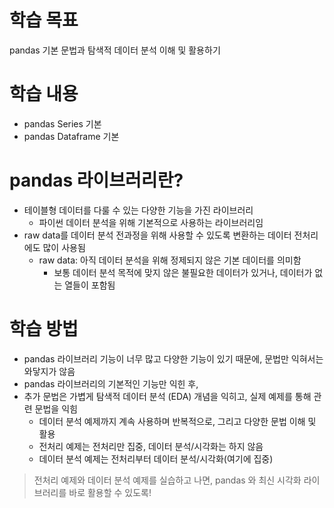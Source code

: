 # 학습 목표
pandas 기본 문법과 탐색적 데이터 분석 이해 및 활용하기

# 학습 내용
- pandas Series 기본
- pandas Dataframe 기본

# pandas 라이브러리란?
- 테이블형 데이터를 다룰 수 있는 다양한 기능을 가진 라이브러리
  - 파이썬 데이터 분석을 위해 기본적으로 사용하는 라이브러리임
- raw data를 데이터 분석 전과정을 위해 사용할 수 있도록 변환하는 데이터 전처리에도 많이 사용됨
  - raw data: 아직 데이터 분석을 위해 정제되지 않은 기본 데이터를 의미함
    - 보통 데이터 분석 목적에 맞지 않은 불필요한 데이터가 있거나, 데이터가 없는 열들이 포함됨
   
# 학습 방법
- pandas 라이브러리 기능이 너무 많고 다양한 기능이 있기 때문에, 문법만 익혀서는 와닿지가 않음
- pandas 라이브러리의 기본적인 기능만 익힌 후,
- 추가 문법은 가볍게 탐색적 데이터 분석 (EDA) 개념을 익히고, 실제 예제를 통해 관련 문법을 익힘
  - 데이터 분석 예제까지 계속 사용하며 반복적으로, 그리고 다양한 문법 이해 및 활용
  - 전처리 예제는 전처리만 집중, 데이터 분석/시각화는 하지 않음
  - 데이터 분석 예제는 전처리부터 데이터 분석/시각화(여기에 집중)
    
> 전처리 예제와 데이터 분석 예제를 실습하고 나면, pandas 와 최신 시각화 라이브러리를 바로 활용할 수 있도록!


